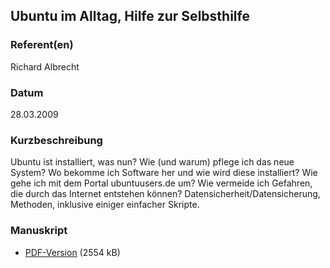 
 
## Ubuntu im Alltag, Hilfe zur Selbsthilfe


### Referent(en)
 Richard Albrecht

### Datum
 28.03.2009

### Kurzbeschreibung
 Ubuntu ist installiert, was nun?
Wie (und warum) pflege ich das neue System?
Wo bekomme ich Software her und wie wird diese installiert?
Wie gehe ich mit dem Portal ubuntuusers.de um?
Wie vermeide ich Gefahren, die durch das Internet entstehen können?
Datensicherheit/Datensicherung, Methoden, inklusive einiger einfacher Skripte. 

### Manuskript

          
* [PDF-Version](/download/Vortraege/Ubuntu_LIT_2009.pdf) (2554 kB)
                 
      
  

